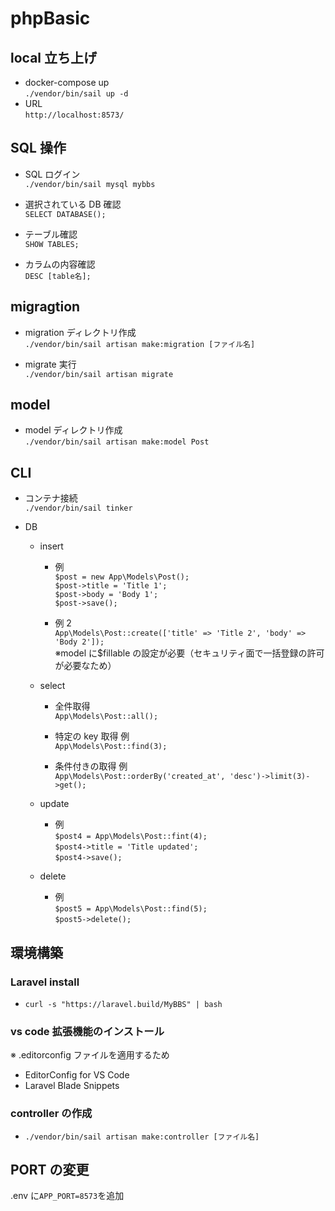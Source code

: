 # phpBasic

## local 立ち上げ

- docker-compose up  
  `./vendor/bin/sail up -d`
- URL  
  `http://localhost:8573/`

## SQL 操作

- SQL ログイン  
  `./vendor/bin/sail mysql mybbs`

- 選択されている DB 確認  
  `SELECT DATABASE();`

- テーブル確認  
  `SHOW TABLES;`

- カラムの内容確認  
  `DESC [table名];`

## migragtion

- migration ディレクトリ作成  
  `./vendor/bin/sail artisan make:migration [ファイル名]`

- migrate 実行  
  `./vendor/bin/sail artisan migrate`

## model

- model ディレクトリ作成  
  `./vendor/bin/sail artisan make:model Post`

## CLI

- コンテナ接続  
  `./vendor/bin/sail tinker`

- DB

  - insert

    - 例  
      `$post = new App\Models\Post();`  
      `$post->title = 'Title 1';`  
      `$post->body = 'Body 1';`  
      `$post->save();`

    - 例 2  
      `App\Models\Post::create(['title' => 'Title 2', 'body' => 'Body 2']);`  
      ※model に$fillable の設定が必要（セキュリティ面で一括登録の許可が必要なため）

  - select

    - 全件取得  
      `App\Models\Post::all();`

    - 特定の key 取得 例  
      `App\Models\Post::find(3);`

    - 条件付きの取得 例  
      `App\Models\Post::orderBy('created_at', 'desc')->limit(3)->get();`

  - update

    - 例  
      `$post4 = App\Models\Post::fint(4);`  
      `$post4->title = 'Title updated';`  
      `$post4->save();`

  - delete
    - 例  
      `$post5 = App\Models\Post::find(5);`  
      `$post5->delete();`

## 環境構築

### Laravel install

- `curl -s "https://laravel.build/MyBBS" | bash`

### vs code 拡張機能のインストール

※ .editorconfig ファイルを適用するため

- EditorConfig for VS Code  
- Laravel Blade Snippets

### controller の作成

- `./vendor/bin/sail artisan make:controller [ファイル名]`

## PORT の変更

.env に`APP_PORT=8573`を追加
